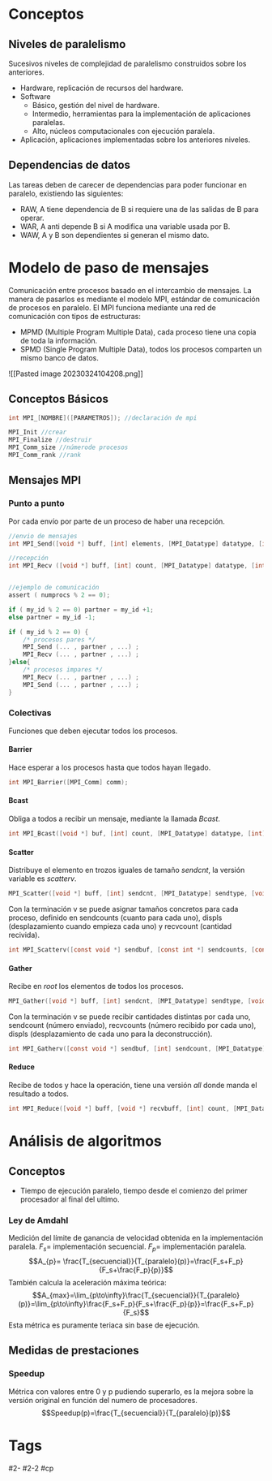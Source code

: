 # Conceptos
## Niveles de paralelismo
Sucesivos niveles de complejidad de paralelismo construidos sobre los anteriores.
- Hardware, replicación de recursos del hardware.
- Software
	- Básico, gestión del nivel de hardware.
	- Intermedio, herramientas para la implementación de aplicaciones paralelas.
	- Alto, núcleos computacionales con ejecución paralela.
- Aplicación, aplicaciones implementadas sobre los anteriores niveles.
## Dependencias de datos
Las tareas deben de carecer de dependencias para poder funcionar en paralelo, existiendo las siguientes:
- RAW, A tiene dependencia de B si requiere una de las salidas de B para operar.
- WAR, A anti depende B si A modifica una variable usada por B.
- WAW, A y B son dependientes si generan el mismo dato.
# Modelo de paso de mensajes
Comunicación entre procesos basado en el intercambio de mensajes. La manera de pasarlos es mediante el modelo MPI, estándar de comunicación de procesos en paralelo.
El MPI funciona mediante una red de comunicación con tipos de estructuras:
- MPMD (Multiple Program Multiple Data), cada proceso tiene una copia de toda la información.
- SPMD (Single Program Multiple Data), todos los procesos comparten un mismo banco de datos.

![[Pasted image 20230324104208.png]]

## Conceptos Básicos
```C
int MPI_[NOMBRE]([PARAMETROS]); //declaración de mpi

MPI_Init //crear
MPI_Finalize //destruir
MPI_Comm_size //númerode procesos
MPI_Comm_rank //rank
```
## Mensajes MPI
### Punto a punto
Por cada envío por parte de un proceso de haber una recepción.
```C
//envio de mensajes
int MPI_Send([void *] buff, [int] elements, [MPI_Datatype] datatype, [int] dest, [int] tag, [MPI_Comm] comm);

//recepción
int MPI_Recv ([void *] buff, [int] count, [MPI_Datatype] datatype, [int] source, [int] tag, [MPI_Comm] comm, [MPI_Status*] status);


//ejemplo de comunicación
assert ( numprocs % 2 == 0);

if ( my_id % 2 == 0) partner = my_id +1;  
else partner = my_id -1;  

if ( my_id % 2 == 0) {  
	/* procesos pares */  
	MPI_Send (... , partner , ...) ;  
	MPI_Recv (... , partner , ...) ;  
}else{  
	/* procesos impares */  
	MPI_Recv (... , partner , ...) ;  
	MPI_Send (... , partner , ...) ;  
}
```
### Colectivas
Funciones que deben ejecutar todos los procesos.
#### Barrier
Hace esperar a los procesos hasta que todos hayan llegado.
```C
int MPI_Barrier([MPI_Comm] comm);
```
#### Bcast
Obliga a todos a recibir un mensaje, mediante la llamada *Bcast*.
```C
int MPI_Bcast([void *] buf, [int] count, [MPI_Datatype] datatype, [int] root, [MPI_Comm] comm);
```
#### Scatter
Distribuye el elemento en trozos iguales de tamaño *sendcnt*, la versión variable es *scatterv*.
```C
MPI_Scatter([void *] buff, [int] sendcnt, [MPI_Datatype] sendtype, [void *] recvbuff, [int] recvcnt, [MPI_Datatype] recvtype, [int] root, [MPI_Comm] comm);
```
Con la terminación v se puede asignar tamaños concretos para cada proceso, definido en sendcounts (cuanto para cada uno), displs (desplazamiento cuando empieza cada uno) y recvcount (cantidad recivida).
```C
int MPI_Scatterv([const void *] sendbuf, [const int *] sendcounts, [const int *] displs, [MPI_Datatype] sendtype, [void *] recvbuf, [int] recvcount, [MPI_Datatype] recvtype, [int] root, [MPI_Comm] comm);
```
#### Gather
Recibe en *root* los elementos de todos los procesos.
```C
MPI_Gather([void *] buff, [int] sendcnt, [MPI_Datatype] sendtype, [void *]recvbuff, [int] recvcnt, [MPI_Datatype] recvtype, [int] root, [MPI_Comm] comm);
```
Con la terminación v se puede recibir cantidades distintas por cada uno, sendcount (número enviado), recvcounts (número recibido por cada uno), displs (desplazamiento de cada uno para la deconstrucción).
```C
int MPI_Gatherv([const void *] sendbuf, [int] sendcount, [MPI_Datatype] sendtype, [void *] recvbuf, [const int *] recvcounts, [const int *] displs, [MPI_Datatype] recvtype, [int] root, [MPI_Comm] comm)
```
#### Reduce
Recibe de todos y hace la operación, tiene una versión *all* donde manda el resultado a todos.
```C
int MPI_Reduce([void *] buff, [void *] recvbuff, [int] count, [MPI_Datatype] datatype, [MPI_Op] op, [int] root, [MPI_Comm] comm);
```
# Análisis de algoritmos
## Conceptos
- Tiempo de ejecución paralelo, tiempo desde el comienzo del primer procesador al final del ultimo.
### Ley de Amdahl
Medición del límite de ganancia de velocidad obtenida en la implementación paralela.
$F_{s} =$ implementación secuencial.
$F_{p}=$ implementación paralela.$$A_{p}= \frac{T_{secuencial}}{T_{paralelo}(p)}=\frac{F_s+F_p}{F_s+\frac{F_p}{p}}$$
También calcula la aceleración máxima teórica:$$A_{max}=\lim_{p\to\infty}\frac{T_{secuencial}}{T_{paralelo}(p)}=\lim_{p\to\infty}\frac{F_s+F_p}{F_s+\frac{F_p}{p}}=\frac{F_s+F_p}{F_s}$$
Esta métrica es puramente teriaca sin base de ejecución.
## Medidas de prestaciones
### Speedup
Métrica con valores entre 0 y p pudiendo superarlo, es la mejora sobre la versión original en función del numero de procesadores.$$Speedup(p)=\frac{T_{secuencial}}{T_{paralelo}(p)}$$
##
# Tags
#2- 
#2-2 
#cp 
